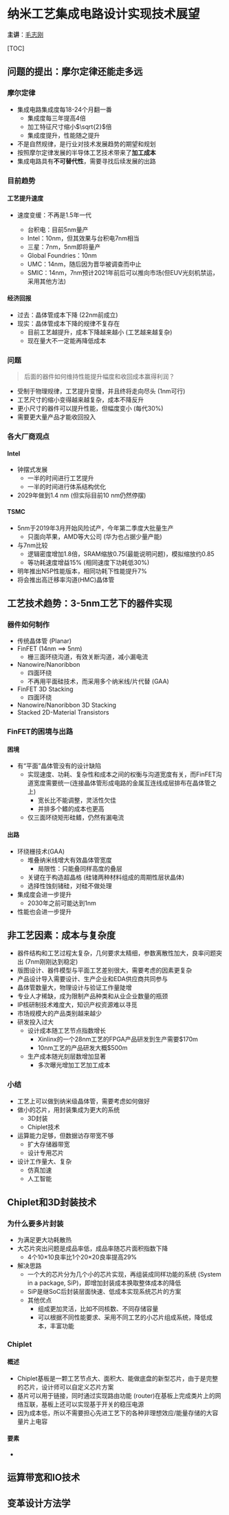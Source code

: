 # 纳米工艺集成电路设计实现技术展望

**主讲**：[毛志刚]( http://ic.sjtu.edu.cn/ic/faculty/maozhigang/ )

[TOC]

## 问题的提出：摩尔定律还能走多远

### 摩尔定律

- 集成电路集成度每18-24个月翻一番
  - 集成度每三年提高4倍
  - 加工特征尺寸缩小$\sqrt{2}$倍
  - 集成度提升，性能随之提升
- 不是自然规律，是行业对技术发展趋势的期望和规划
- 按照摩尔定律发展的半导体工艺技术带来了**加工成本**
- 集成电路具有**不可替代性**，需要寻找后续发展的出路

### 目前趋势

#### 工艺提升速度

- 速度变缓：不再是1.5年一代

  - 台积电：目前5nm量产
  - Intel：10nm，但其效果与台积电7nm相当
  - 三星：7nm，5nm即将量产
  - Global Foundries：10nm
  - UMC：14nm，随后因为晋华被调查而中止
  - SMIC：14nm，7nm预计2021年前后可以推向市场(但EUV光刻机禁运，采用其他方法)

#### 经济回报
  - 过去：晶体管成本下降 (22nm前成立)
  - 现实：晶体管成本下降的规律不复存在
    - 目前工艺越提升，成本下降越来越小 (工艺越来越复杂)
    - 现在量大不一定能再降低成本


### 问题

> 后面的器件如何维持性能提升幅度和收回成本赢得利润？

- 受制于物理规律，工艺提升变慢，并且终将走向尽头 (1nm可行)
- 工艺尺寸的缩小变得越来越复杂，成本不降反升
- 更小尺寸的器件可以提升性能，但幅度变小 (每代30%)
- 需要更大量产品才能收回投入

### 各大厂商观点

#### Intel

- 钟摆式发展
  - 一半的时间进行工艺提升
  - 一半的时间进行体系结构优化
- 2029年做到1.4 nm (但实际目前10 nm仍然停摆)

#### TSMC

- 5nm于2019年3月开始风险试产，今年第二季度大批量生产
  - 只面向苹果，AMD等大公司 (华为也占据少量产能)
- 与7nm比较
  - 逻辑密度增加1.8倍，SRAM缩放0.75(最能说明问题)，模拟缩放约0.85
  - 等功耗速度增益15% (相同速度下功耗低30%)
- 明年推出N5P性能版本，相同功耗下性能提升7%
- 将会推出高迁移率沟道(HMC)晶体管

## 工艺技术趋势：3-5nm工艺下的器件实现

### 器件如何制作

- 传统晶体管 (Planar)
- FinFET (14nm ==> 5nm)
  - 栅三面环绕沟道，有效关断沟道，减小漏电流
- Nanowire/Nanoribbon
  - 四面环绕
  - 不再用平面硅技术，而采用多个纳米线/片代替 (GAA)
- FinFET 3D Stacking
  - 四面环绕
- Nanowire/Nanoribbon 3D Stacking
- Stacked 2D-Material Transistors

### FinFET的困境与出路

#### 困境

- 有“平面”晶体管没有的设计缺陷
  - 实现速度、功耗、复杂性和成本之间的权衡与沟道宽度有关，而FinFET沟道宽度需要统一(连接晶体管形成电路的金属互连线成层排布在晶体管之上)
    - 宽长比不能调整，灵活性欠佳
    - 并排多个鳍的成本也更高
  - 仅三面环绕矩形硅鳍，仍然有漏电流

#### 出路

- 环绕栅技术(GAA)
  - 堆叠纳米线增大有效晶体管宽度
    - 局限性：只能叠同样高度的叠层
  - 关键在于构造超晶格 (硅锗两种材料组成的周期性层状晶体)
  - 选择性蚀刻锗硅，对硅不做处理
- 集成度会进一步提升
  - 2030年之前可能达到1nm
- 性能也会进一步提升

## 非工艺因素：成本与复杂度

- 器件结构和工艺过程太复杂，几何要求太精细，参数离散性加大，良率问题突出 (7nm刚刚达到稳定)
- 版图设计、器件模型与平面工艺差别很大，需要考虑的因素更复杂
- 产品设计导入需要设计、生产企业和EDA供应商共同参与
- 晶体管数量大，物理设计与验证工作量陡增
- 专业人才稀缺，成为限制产品种类和从业企业数量的瓶颈
- IP核研制技术难度大，知识产权资源难以寻觅
- 市场规模大的产品类别越来越少
- 研发投入过大
  - 设计成本随工艺节点指数增长
    - Xinlinx的一个28nm工艺的FPGA产品研发到生产需要$170m
    - 10nm工艺的产品研发大概$500m
  - 生产成本随光刻层数增加显著
    - 多次曝光增加工艺加工成本

### 小结

- 工艺上可以做到纳米级晶体管，需要考虑如何做好
- 做小的芯片，用封装集成为更大的系统
  - 3D封装
  - Chiplet技术
- 运算能力足够，但数据访存带宽不够
  - 扩大存储器带宽
  - 设计专用芯片
- 设计工作量大、复杂
  - 仿真加速
  - 人工智能

## Chiplet和3D封装技术

### 为什么要多片封装

- 为满足更大功耗散热
- 大芯片突出问题是成品率低，成品率随芯片面积指数下降
  - 4个10×10良率比1个20×20良率提高29%
- 解决思路
  - 一个大的芯片分为几个小的芯片实现，再组装成同样功能的系统 (System in a package, SiP)，即增加封装成本换取整体成本的降低
  - SiP是继SoC后封装层面快速、低成本实现系统芯片的方案
  - 其他优点
    - 组成更加灵活，比如不同核数、不同存储容量
    - 可以根据不同性能要求、采用不同工艺的小芯片组成系统，降低成本，丰富功能

### Chiplet

#### 概述

- Chiplet基板是一颗工艺节点大、面积大、能做底盘的新型芯片，由于是完整的芯片，设计师可以自定义芯片方案
- 基片可以用于链接，同时通过实现路由功能 (router)在基板上完成类片上的网络互联，基板上还可以实现基于开关的稳压电源
- 因为成本低，所以不需要担心先进工艺下的各种非理想效应/能量存储的大容量片上电容

#### 要素

- 

## 运算带宽和IO技术

## 变革设计方法学